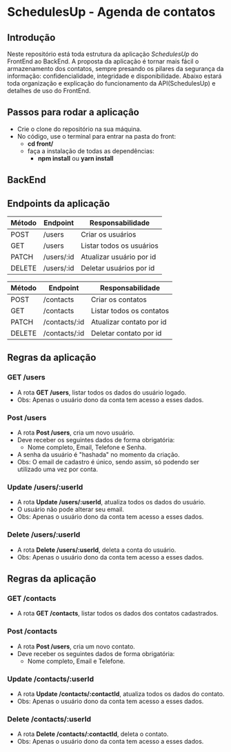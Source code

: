 # SchedulesUp - Agenda de contatos

## Introdução

Neste repositório está toda estrutura da aplicação *SchedulesUp* do FrontEnd ao BackEnd. A proposta da aplicação é tornar mais fácil o armazenamento dos contatos, 
sempre presando os pilares da segurança da informação: confidencialidade, integridade e disponibilidade.
Abaixo estará toda organização e explicação do funcionamento da API(SchedulesUp) e detalhes de uso do FrontEnd. 

## Passos para rodar a aplicaçâo
- Crie o clone do repositório na sua máquina.
- No código, use o terminal para entrar na pasta do front:
   -  **cd front/**
   -  faça a instalação de todas as dependências:
        -  **npm install** ou **yarn install**

       

## BackEnd

## Endpoints da aplicação

| Método | Endpoint    | Responsabilidade       |
| ------ | ----------- | ---------------------- |
| POST   | /users      | Criar os usuários       |
| GET    | /users      | Listar todos os usuários|
| PATCH  | /users/:id  | Atualizar usuário por id |
| DELETE | /users/:id  | Deletar usuários por id   |

| Método | Endpoint    | Responsabilidade       |
| ------ | ----------- | ---------------------- |
| POST   | /contacts      | Criar os contatos       |
| GET    | /contacts      | Listar todos os contatos|
| PATCH  | /contacts/:id  | Atualizar contato por id |
| DELETE | /contacts/:id  | Deletar contato por id   |


## Regras da aplicação

### GET /users

-   A rota **GET /users**, listar todos os dados do usuário logado.
-   Obs: Apenas o usuário dono da conta tem acesso a esses dados.

### Post /users 

-  A rota **Post /users**, cria um novo usuário.
-  Deve receber os seguintes dados de forma obrigatória:
    -  Nome completo, Email, Telefone e Senha.
-  A senha da usuário é "hashada" no momento da criação.
-  Obs: O email de cadastro é único, sendo assim, só podendo ser utilizado uma vez por conta. 

### Update /users/:userId 

-  A rota **Update /users/:userId**, atualiza todos os dados do usuário.
-  O usuário não pode alterar seu email.
-  Obs: Apenas o usuário dono da conta tem acesso a esses dados.


### Delete /users/:userId  

-  A rota **Delete /users/:userId**, deleta a conta do usuário.
-  Obs: Apenas o usuário dono da conta tem acesso a esses dados.

## Regras da aplicação

### GET /contacts

-   A rota **GET /contacts**, listar todos os dados dos contatos cadastrados.

### Post /contacts 

-  A rota **Post /users**, cria um novo contato.
-  Deve receber os seguintes dados de forma obrigatória:
    -  Nome completo, Email e Telefone.

### Update /contacts/:userId 

-  A rota **Update /contacts/:contactId**, atualiza todos os dados do contato.
-  Obs: Apenas o usuário dono da conta tem acesso a esses dados.


### Delete /contacts/:userId  

-  A rota **Delete /contacts/:contactId**, deleta o contato.
-  Obs: Apenas o usuário dono da conta tem acesso a esses dados.

